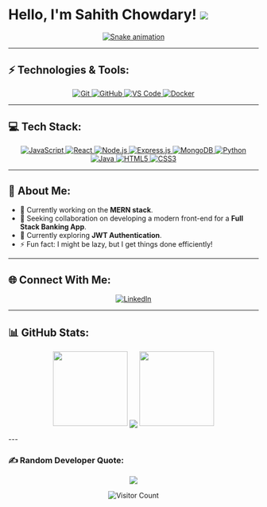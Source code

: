 # Hello, I'm Sahith Chowdary! ![](https://user-images.githubusercontent.com/18350557/176309783-0785949b-9127-417c-8b55-ab5a4333674e.gif)

<div align="center">
  <a href="https://github.com/Sahith53">
    <img src="https://github.com/Sahith53/sahith53/blob/main/grid-snake.svg" alt="Snake animation" />
  </a>
</div>

---

## ⚡ Technologies & Tools:

<p align="center">
  <a href="https://git-scm.com/">
    <img src="https://img.shields.io/badge/git-%23F05033.svg?style=for-the-badge&logo=git&logoColor=white" alt="Git">
  </a>
  <a href="https://github.com/">
    <img src="https://img.shields.io/badge/github-%23121011.svg?style=for-the-badge&logo=github&logoColor=white" alt="GitHub">
  </a>
  <a href="https://code.visualstudio.com/">
    <img src="https://img.shields.io/badge/VS%20Code-%23007ACC.svg?style=for-the-badge&logo=visual-studio-code&logoColor=white" alt="VS Code">
  </a>
  <a href="https://www.docker.com/">
    <img src="https://img.shields.io/badge/docker-%230db7ed.svg?style=for-the-badge&logo=docker&logoColor=white" alt="Docker">
  </a>
</p>

---

## 💻 Tech Stack:

<p align="center">
  <a href="https://developer.mozilla.org/en-US/docs/Web/JavaScript">
    <img src="https://img.shields.io/badge/javascript-%23323330.svg?style=for-the-badge&logo=javascript&logoColor=%23F7DF1E" alt="JavaScript">
  </a>
  <a href="https://react.dev/">
    <img src="https://img.shields.io/badge/react-%2320232a.svg?style=for-the-badge&logo=react&logoColor=%2361DAFB" alt="React">
  </a>
  <a href="https://nodejs.org/">
    <img src="https://img.shields.io/badge/node.js-%2343853D.svg?style=for-the-badge&logo=node.js&logoColor=white" alt="Node.js">
  </a>
  <a href="https://expressjs.com/">
    <img src="https://img.shields.io/badge/express.js-%23404d59.svg?style=for-the-badge&logo=express&logoColor=%2361DAFB" alt="Express.js">
  </a>
  <a href="https://www.mongodb.com/">
    <img src="https://img.shields.io/badge/mongodb-%234ea94b.svg?style=for-the-badge&logo=mongodb&logoColor=white" alt="MongoDB">
  </a>
  <a href="https://www.python.org/">
    <img src="https://img.shields.io/badge/python-%2314354C.svg?style=for-the-badge&logo=python&logoColor=white" alt="Python">
  </a>
  <a href="https://www.java.com/">
    <img src="https://img.shields.io/badge/java-%23ED8B00.svg?style=for-the-badge&logo=openjdk&logoColor=white" alt="Java">
  </a>
  <a href="https://developer.mozilla.org/en-US/docs/Web/HTML">
    <img src="https://img.shields.io/badge/html5-%23E34F26.svg?style=for-the-badge&logo=html5&logoColor=white" alt="HTML5">
  </a>
  <a href="https://developer.mozilla.org/en-US/docs/Web/CSS">
    <img src="https://img.shields.io/badge/css3-%231572B6.svg?style=for-the-badge&logo=css3&logoColor=white" alt="CSS3">
  </a>
</p>

---

## 💫 About Me:

- 🔭 Currently working on the **MERN stack**.
- 🤝 Seeking collaboration on developing a modern front-end for a **Full Stack Banking App**.
- 🌱 Currently exploring **JWT Authentication**.
- ⚡ Fun fact: I might be lazy, but I get things done efficiently!

---

## 🌐 Connect With Me:

<p align="center">
  <a href="https://www.linkedin.com/in/sahithchowdary-/">
    <img src="https://img.shields.io/badge/LinkedIn-%230077B5.svg?style=for-the-badge&logo=linkedin&logoColor=white" alt="LinkedIn">
  </a>
</p>

---



## 📊 GitHub Stats:

<p align="center">
  <a>
    <img height="150" width="150" src="https://github.com/sahith53/sahith53/blob/main/images/left.png">
    <img align="center" src="https://github-readme-streak-stats.herokuapp.com/?user=sahith53&theme=dark&hide_border=true"/>
    <img height="150" width="150" src="https://github.com/sahith53/sahith53/blob/main/images/right.png">
  </a>
</p>
---

### ✍️ Random Developer Quote:
<div align="center">
  
![](https://quotes-github-readme.vercel.app/api?type=horizontal&theme=radical)
</div>

<div align="center">
  
![Visitor Count](https://komarev.com/ghpvc/?username=Sahith53&color=blue&style=flat-square)
</div>
